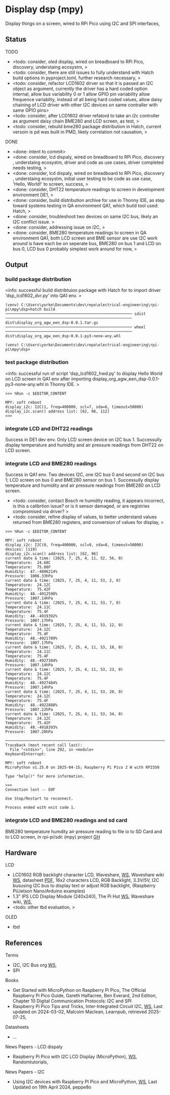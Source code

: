 # Display dsp (mpy)

Display things on a screen, wired to RPi Pico using I2C and SPI interfaces, 

## Status

TODO
* <todo: consider, oled display, wired on breadboard to RPi Pico, discovery, understaing ecosystm, >
* <todo: consider, there are still issues to fully understand with Hatch build options in pyproject.toml, further research necessary, >
* <todo: consider, refactor LCD1602 dirver so that it is passed an I2C object as argument, currently the driver has a hard coded option internal, allow bus variability 0 or 1 allow GPIO pin variability allow frequence variablity, instead of all being hard coded values, allow daisy chaining of LCD driver with other I2C devices on same contraller with same GPIO pins>
* <todo: consider, after LCD1602 driver refatord to take an i2c controller as argument daisy chain BME280 and LCD screen, as test, >
* <todo: consider, rebuild bme280 package distribution in Hatch, current versoin is pd was built in PMD, likely correlation not causation, >

DONE
* <done: intent to commit>
* <done: consider, lcd dispaly, wired on breadboard to RPi Pico, discovery , understaing ecosystm, driver and code as use cases, driver completed needs testing, >
* <done: consider, lcd dispaly, wired on breadboard to RPi Pico, discovery , understaing ecosystm, initial user testing to be code as use case, 'Hello, World!' to screen, success, >
* <done: consider, DHT22 temperature readings to screen in development environment DE1, >
* <done: consider, build distribution archive for use in Thonny IDE, as step toward systems testing in QA environment QA1, which build tool used: Hatch, >
* <done: consider, troubleshoot two devices on same I2C bus, likely an I2C conflict issue. >
* <done: consider, addressing issue on I2C, >
* <done: consider, BME280 temperature readings to screen in QA environment QA1, both LCD screen and BME sensor are use I2C work around is have each be on seperate bus, BME280 on bus 1 and LCD on bus 0, LCD bus 0 probably simplest work around for now,  >


## Output

### build package distribution
<info: successful build distribtuion package with Hatch for to import driver 'dsp_lcd1602_dvr.py' into QA1 env. >
```
(venv) C:\Users\yorke\Documents\dev\repo\electrical-engineering\rpi-pi\mpy\dsp>hatch build
──────────────────────────────────────────────────────── sdist ────────────────────────────────────────────────────────
dist\display_org_agw_een_dsp-0.0.1.tar.gz
──────────────────────────────────────────────────────── wheel ────────────────────────────────────────────────────────
dist\display_org_agw_een_dsp-0.0.1-py3-none-any.whl

(venv) C:\Users\yorke\Documents\dev\repo\electrical-engineering\rpi-pi\mpy\dsp>
```

### test package distribution
<info: successful run of script 'dsp_lcd1602_hwd.py' to display Hello World on LCD screen in QA1 env after importing 
       display_org_agw_een_dsp-0.0.1-py3-none-any.whl in Thonny IDE.  >
```
>>> %Run -c $EDITOR_CONTENT

MPY: soft reboot
display_i2c: I2C(1, freq=400000, scl=7, sda=6, timeout=50000)
display_i2c.scan() address list: [62, 96, 112]
>>> 
```

### integrate LCD and DHT22 readings

Success in DE1 dev env. Only LCD screen device on I2C bus 1. Successully display temperature and humidity and air pressure readings from DHT22 on LCD screen.

### integrate LCD and BME280 readings

Success in QA1 env. Two devices I2C, one I2C bus 0 and second on I2C bus 1; LCD screen on bus 0 and BME280 sensor on bus 1. Successully display temperature and humidity and air pressure readings from BME280 on LCD screen.
* <todo: consider, contact Bosch re humidity reading, it appears incorrect, is this a calibrtion issue? or is it sensor damaged, or are registries compromised via driver? >
* <todo: consider, refine display of values, to better understand values returned from BME280 registers, and conversion of values for display,  >

```
>>> %Run -c $EDITOR_CONTENT

MPY: soft reboot
display_i2c: I2C(0, freq=400000, scl=9, sda=8, timeout=50000)
devices: [119]
display_i2c.scan() address list: [62, 96]
current date & time: (2025, 7, 25, 4, 11, 52, 56, 0)
Temperature:  24.60C
Temperature:  75.88F
Humidity:  47.-4896214%
Pressure:  1006.33hPa
current date & time: (2025, 7, 25, 4, 11, 53, 2, 0)
Temperature:  24.12C
Temperature:  75.42F
Humidity:  48.-4912598%
Pressure:  1007.14hPa
current date & time: (2025, 7, 25, 4, 11, 53, 7, 0)
Temperature:  24.11C
Temperature:  75.4F
Humidity:  48.-4919392%
Pressure:  1007.17hPa
current date & time: (2025, 7, 25, 4, 11, 53, 12, 0)
Temperature:  24.12C
Temperature:  75.4F
Humidity:  48.-4921789%
Pressure:  1007.17hPa
current date & time: (2025, 7, 25, 4, 11, 53, 18, 0)
Temperature:  24.11C
Temperature:  75.4F
Humidity:  48.-4927384%
Pressure:  1007.14hPa
current date & time: (2025, 7, 25, 4, 11, 53, 23, 0)
Temperature:  24.12C
Temperature:  75.4F
Humidity:  48.-4927484%
Pressure:  1007.14hPa
current date & time: (2025, 7, 25, 4, 11, 53, 28, 0)
Temperature:  24.12C
Temperature:  75.4F
Humidity:  48.-4922888%
Pressure:  1007.22hPa
current date & time: (2025, 7, 25, 4, 11, 53, 34, 0)
Temperature:  24.12C
Temperature:  75.42F
Humidity:  48.-4918393%
Pressure:  1007.20hPa

────────────────────────────────────────────────────────────────────────────────────────────────────────────────────────────────────────────────────────────────────────────────────────────────────────
Traceback (most recent call last):
  File "<stdin>", line 292, in <module>
KeyboardInterrupt: 

MPY: soft reboot
MicroPython v1.25.0 on 2025-04-15; Raspberry Pi Pico 2 W with RP2350

Type "help()" for more information.

>>> 
Connection lost -- EOF

Use Stop/Restart to reconnect.

Process ended with exit code 1.
```
### integrate LCD and BME280 readings and sd card
BME280 temperature humdity air pressure reading to file io to SD Card and to LCD screen, in rpi-pi/sdc (mpy) project [GH](https://github.com/YorkEarwaker/Electrical-Engineering/tree/main/rpi-pi/mpy/sdc#bme280-temperature-humdity-air-pressure-reading-to-file-io-to-sd-card-and-to-lcd-screen)

## Hardware

LCD
* LCD1602 RGB backlight character LCD, Waveshare, [WS](https://www.waveshare.com/LCD1602-RGB-Module.htm), Waveshare wiki [WS](https://www.waveshare.com/wiki/LCD1602_RGB_Module), datasheet [PDF](https://www.waveshare.com/w/upload/2/2e/LCD1602_RGB_Module.pdf), 16x2 characters LCD, RGB Backlight, 3.3V/5V, I2C bususing I2C bus to display text or adjust RGB backlight, (Raspberry Pi/Jetson Nano/Arduino examples)
* 1.3" IPS LCD Display Module (240x240), The Pi Hut [WS](https://thepihut.com/products/1-3-ips-lcd-display-module-240x240), Waveshare wiki, [WS](https://www.waveshare.com/wiki/1.3inch_LCD_Module), 
* <todo: other tbd evaluation, >

OLED
* tbd

## References

Terms
* I2C, I2C Bus org [WS](https://www.i2c-bus.org/), 
* SPI

Books
* Get Started with MicroPython on Raspberry Pi Pico, The Official Raspberry Pi Pico Guide, Gareth Halfacree, Ben Everard, 2nd Edition, Chapter 10 Digital Communication Protocols: I2C and SPI
* Raspberry Pi Pico Tips and Tricks, Inter-Integrated Circuit I2C, [WS](https://leanpub.com/rpitandt/read#leanpub-auto-inter-integrated-circuit-i2c), Last updated on 2024-03-02, Malcolm Maclean, Learnpub, retrieved 2025-07-25, 

Datasheets
* ...

News Papers - LCD dispaly
* Raspberry Pi Pico with I2C LCD Display (MicroPython), [WS](https://randomnerdtutorials.com/raspberry-pi-pico-i2c-lcd-display-micropython/), Randomtutorials, 

News Papers - I2C
* Using I2C devices with Raspberry PI Pico and MicroPython, [WS](https://peppe8o.com/using-i2c-devices-with-raspberry-pi-pico-and-micropython/), Last Updated on 19th April 2024, peppe8o


